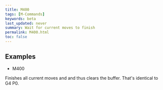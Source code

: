 ```yaml
---
title: M400
tags: [M-Commands] 
keywords: beta 
last_updated: never 
summary: Wait for current moves to finish 
permalink: M400.html
toc: false 
---
```



## Examples

* M400

Finishes all current moves and and thus clears the buffer. That's identical to G4 P0.

